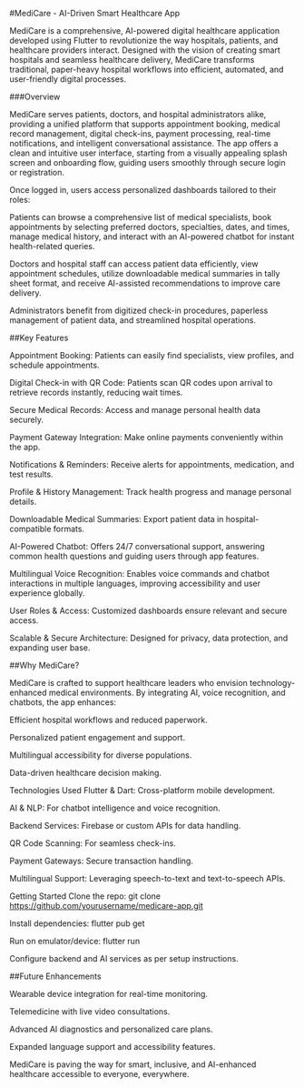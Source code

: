 #MediCare - AI-Driven Smart Healthcare App

MediCare is a comprehensive, AI-powered digital healthcare application developed using Flutter to revolutionize the way hospitals, patients, and healthcare providers interact. Designed with the vision of creating smart hospitals and seamless healthcare delivery, MediCare transforms traditional, paper-heavy hospital workflows into efficient, automated, and user-friendly digital processes.

###Overview

MediCare serves patients, doctors, and hospital administrators alike, providing a unified platform that supports appointment booking, medical record management, digital check-ins, payment processing, real-time notifications, and intelligent conversational assistance. The app offers a clean and intuitive user interface, starting from a visually appealing splash screen and onboarding flow, guiding users smoothly through secure login or registration.

Once logged in, users access personalized dashboards tailored to their roles:

Patients can browse a comprehensive list of medical specialists, book appointments by selecting preferred doctors, specialties, dates, and times, manage medical history, and interact with an AI-powered chatbot for instant health-related queries.

Doctors and hospital staff can access patient data efficiently, view appointment schedules, utilize downloadable medical summaries in tally sheet format, and receive AI-assisted recommendations to improve care delivery.

Administrators benefit from digitized check-in procedures, paperless management of patient data, and streamlined hospital operations.

##Key Features

Appointment Booking: Patients can easily find specialists, view profiles, and schedule appointments.

Digital Check-in with QR Code: Patients scan QR codes upon arrival to retrieve records instantly, reducing wait times.

Secure Medical Records: Access and manage personal health data securely.

Payment Gateway Integration: Make online payments conveniently within the app.

Notifications & Reminders: Receive alerts for appointments, medication, and test results.

Profile & History Management: Track health progress and manage personal details.

Downloadable Medical Summaries: Export patient data in hospital-compatible formats.

AI-Powered Chatbot: Offers 24/7 conversational support, answering common health questions and guiding users through app features.

Multilingual Voice Recognition: Enables voice commands and chatbot interactions in multiple languages, improving accessibility and user experience globally.

User Roles & Access: Customized dashboards ensure relevant and secure access.

Scalable & Secure Architecture: Designed for privacy, data protection, and expanding user base.

##Why MediCare?

MediCare is crafted to support healthcare leaders who envision technology-enhanced medical environments. By integrating AI, voice recognition, and chatbots, the app enhances:

Efficient hospital workflows and reduced paperwork.

Personalized patient engagement and support.

Multilingual accessibility for diverse populations.

Data-driven healthcare decision making.

Technologies Used
Flutter & Dart: Cross-platform mobile development.

AI & NLP: For chatbot intelligence and voice recognition.

Backend Services: Firebase or custom APIs for data handling.

QR Code Scanning: For seamless check-ins.

Payment Gateways: Secure transaction handling.

Multilingual Support: Leveraging speech-to-text and text-to-speech APIs.

Getting Started
Clone the repo:
git clone https://github.com/yourusername/medicare-app.git

Install dependencies:
flutter pub get

Run on emulator/device:
flutter run

Configure backend and AI services as per setup instructions.

##Future Enhancements

Wearable device integration for real-time monitoring.

Telemedicine with live video consultations.

Advanced AI diagnostics and personalized care plans.

Expanded language support and accessibility features.

MediCare is paving the way for smart, inclusive, and AI-enhanced healthcare accessible to everyone, everywhere.
